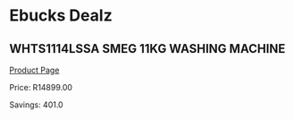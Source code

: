
# Ebucks Dealz
## WHTS1114LSSA SMEG 11KG WASHING MACHINE
[Product Page](https://www.ebucks.com/web/shop/productSelected.do?prodId=1183620027&catId=704981826)

Price: R14899.00

Savings: 401.0


	